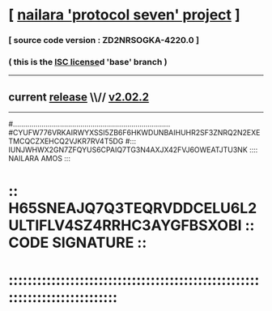 
# [ [nailara 'protocol seven' project](http://nailara.network/) ]

### [ source code version : ZD2NRSOGKA-4220.0 ]

### ( this is the [ISC license](license)d 'base' branch )
---
## current [release](https://github.com/nailara-technologies/protocol-7/releases) \\\\// [v2.02.2](https://github.com/nailara-technologies/protocol-7/releases/tag/v2.02.2)
---

#.............................................................................
#CYUFW776VRKAIRWYXSSI5ZB6F6HKWDUNBAIHUHR2SF3ZNRQ2N2EXETMCQCZXEHCQ2VJKR7RV4T5DG
#::: IUNJWHWX2GN7ZFQYUS6CPAIQ7TG3N4AXJX42FVJ6OWEATJTU3NK :::: NAILARA AMOS :::
# :: H65SNEAJQ7Q3TEQRVDDCELU6L2ULTIFLV4SZ4RRHC3AYGFBSXOBI :: CODE SIGNATURE ::
# ::::::::::::::::::::::::::::::::::::::::::::::::::::::::::::::::::::::::::::
